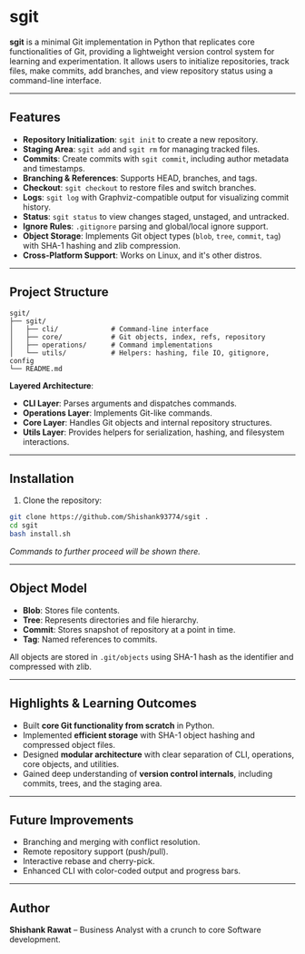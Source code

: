 # sgit

**sgit** is a minimal Git implementation in Python that replicates core functionalities of Git, providing a lightweight version control system for learning and experimentation. It allows users to initialize repositories, track files, make commits, add branches, and view repository status using a command-line interface.

---

## Features

* **Repository Initialization**: `sgit init` to create a new repository.
* **Staging Area**: `sgit add` and `sgit rm` for managing tracked files.
* **Commits**: Create commits with `sgit commit`, including author metadata and timestamps.
* **Branching & References**: Supports HEAD, branches, and tags.
* **Checkout**: `sgit checkout` to restore files and switch branches.
* **Logs**: `sgit log` with Graphviz-compatible output for visualizing commit history.
* **Status**: `sgit status` to view changes staged, unstaged, and untracked.
* **Ignore Rules**: `.gitignore` parsing and global/local ignore support.
* **Object Storage**: Implements Git object types (`blob`, `tree`, `commit`, `tag`) with SHA-1 hashing and zlib compression.
* **Cross-Platform Support**: Works on Linux, and it's other distros.

---

## Project Structure

```
sgit/
├── sgit/
│   ├── cli/             # Command-line interface
│   ├── core/            # Git objects, index, refs, repository
│   ├── operations/      # Command implementations
│   └── utils/           # Helpers: hashing, file IO, gitignore, config
└── README.md
```

**Layered Architecture**:

* **CLI Layer**: Parses arguments and dispatches commands.
* **Operations Layer**: Implements Git-like commands.
* **Core Layer**: Handles Git objects and internal repository structures.
* **Utils Layer**: Provides helpers for serialization, hashing, and filesystem interactions.

---

## Installation

1. Clone the repository:

```bash
git clone https://github.com/Shishank93774/sgit .
cd sgit
bash install.sh
```
*Commands to further proceed will be shown there.*

---

## Object Model

* **Blob**: Stores file contents.
* **Tree**: Represents directories and file hierarchy.
* **Commit**: Stores snapshot of repository at a point in time.
* **Tag**: Named references to commits.

All objects are stored in `.git/objects` using SHA-1 hash as the identifier and compressed with zlib.

---

## Highlights & Learning Outcomes

* Built **core Git functionality from scratch** in Python.
* Implemented **efficient storage** with SHA-1 object hashing and compressed object files.
* Designed **modular architecture** with clear separation of CLI, operations, core objects, and utilities.
* Gained deep understanding of **version control internals**, including commits, trees, and the staging area.

---

## Future Improvements

* Branching and merging with conflict resolution.
* Remote repository support (push/pull).
* Interactive rebase and cherry-pick.
* Enhanced CLI with color-coded output and progress bars.

---

## Author

**Shishank Rawat** – Business Analyst with a crunch to core Software development.
